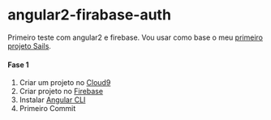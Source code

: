 # angular2-firabase-auth
Primeiro teste com angular2 e firebase.
Vou usar como base o meu [primeiro projeto Sails](https://github.com/makah/sails-rateSite).

#### Fase 1 ####
1. Criar um projeto no [Cloud9](https://c9.io/)
2. Criar projeto no [Firebase](https://console.firebase.google.com/)
3. Instalar [Angular CLI](https://angular.io/tutorial/toh-pt0)
4. Primeiro Commit